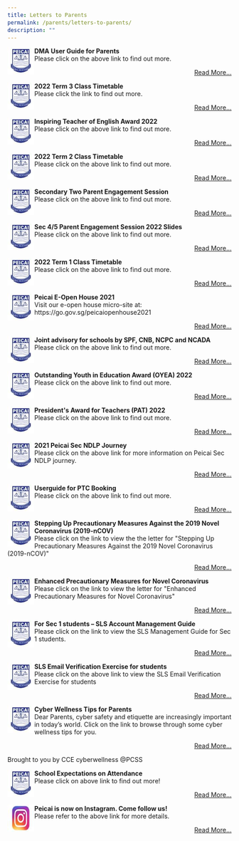 ```yaml
---
title: Letters to Parents
permalink: /parents/letters-to-parents/
description: ""
---
```

<div><img style="width: 12%;" src="/images/logo.jpg" align="left">
<p><strong>DMA User Guide for Parents<br></strong>Please click on the above link to find out more.</p>
<p style="text-align: right;"><a href="/others/dma-user-guide-for-parents">Read More...</a></p>

<div><img style="width: 12%;" src="/images/logo.jpg" align="left">
<p><strong>2022 Term 3 Class Timetable<br></strong>Please click the link to find out more.</p>
<p style="text-align: right;"><a href="/files/2022_Class_Term%203_for%20website_final.pdf">Read More...</a></p>
<div><img style="width: 12%;" src="/images/logo.jpg" align="left">
<p><strong>Inspiring Teacher of English Award 2022<br></strong>Please click on the above link to find out more.</p>
<p style="text-align: right;"><a href="/others/inspiring-teacher-of-english-award-2022">Read More...</a></p>
<div><img style="width: 12%;" src="/images/logo.jpg" align="left">
<p><strong>2022 Term 2 Class Timetable<br></strong>Please click on the above link to find out more.</p>
<p style="text-align: right;"><a href="/files/2022%20Term%202%20Class_Final_wef%2021%20Mar_v2%20for%20website.pdf">Read More...</a></p>
<div><img style="width: 12%;" src="/images/logo.jpg" align="left">
<p><strong>Secondary Two Parent Engagement Session<br></strong>Please click on the above link to find out more.</p>
<p style="text-align: right;"><a href="/others/secondary-two-parent-engagement-session">Read More...</a></p>
<div><img style="width: 12%;" src="/images/logo.jpg" align="left">
<p><strong>Sec 4/5 Parent Engagement Session 2022 Slides<br></strong>Please click on the above link to find out more.</p>
<p style="text-align: right;"><a href="/others/sec-4-5-parent-engagement-session-2022">Read More...</a></p>
<div><img style="width: 12%;" src="/images/logo.jpg" align="left">
<p><strong>2022 Term 1 Class Timetable<br></strong>Please click on the above link to find out more.</p>
<p style="text-align: right;"><a href="/files/2022%20Term%201%20Class_Final%20For%20Website.pdf">Read More...</a></p>
<div><img style="width: 12%;" src="/images/logo.jpg" align="left">
<p><strong>Peicai E-Open House 2021<br></strong>Visit our e-open house micro-site at: https://go.gov.sg/peicaiopenhouse2021</p>
<p style="text-align: right;"><a href="https://sites.google.com/moe.edu.sg/peicaisecondaryschool/home?authuser=0">Read More...</a></p>
<div><img style="width: 12%;" src="/images/logo.jpg" align="left">
<p><strong>Joint advisory for schools by SPF, CNB, NCPC and NCADA<br></strong>Please click on the above link to find out more.</p>
<p style="text-align: right;"><a href="/files/Joint%20Advisory%20Dec%202021.pdf">Read More...</a></p>
<div><img style="width: 12%;" src="/images/logo.jpg" align="left">
<p><strong>Outstanding Youth in Education Award (OYEA) 2022<br></strong>Please click on the above link to find out more.</p>
<p style="text-align: right;"><a href="/others/oyea-2022">Read More...</a></p>
<div><img style="width: 12%;" src="/images/logo.jpg" align="left">
<p><strong>President's Award for Teachers (PAT) 2022<br></strong>Please click on the above link to find out more.</p>
<p style="text-align: right;"><a href="/others/pat-2022">Read More...</a></p>
<div><img style="width: 12%;" src="/images/logo.jpg" align="left">
<p><strong>2021 Peicai Sec NDLP Journey<br></strong>Please click on the above link for more information on Peicai Sec NDLP journey.</p>
<p style="text-align: right;"><a href="https://sites.google.com/moe.edu.sg/ndlpforparents/home">Read More...</a></p>
<div><img style="width: 12%;" src="/images/logo.jpg" align="left">
<p><strong>Userguide for PTC Booking<br></strong>Please click on the above link to find out more.</p>
<p style="text-align: right;"><a href="/files/Userguide%20for%20PTC%20Booking.pdf">Read More...</a></p>
<div><img style="width: 12%;" src="/images/logo.jpg" align="left">
<p><strong>Stepping Up Precautionary Measures Against the 2019 Novel Coronavirus (2019-nCOV)<br></strong>Please click on the link to view the the letter for "Stepping Up Precautionary Measures Against the 2019 Novel Coronavirus (2019-nCOV)"</p>
<p style="text-align: right;"><a href="/files/Stepping%20Up%20Precautionary%20Measures%20Against%20the%202019%20Novel%20Coronavirus%20(2019-nCOV).pdf">Read More...</a></p>
<div><img style="width: 12%;" src="/images/logo.jpg" align="left">
<p><strong>Enhanced Precautionary Measures for Novel Coronavirus<br></strong>Please click on the link to view the letter for "Enhanced Precautionary Measures for Novel Coronavirus"</p>
<p style="text-align: right;"><a href="/files/Enhanced%20school%20measures%20for%20novel%20coronavirus.pdf">Read More...</a></p>
<div><img style="width: 12%;" src="/images/logo.jpg" align="left">
<p><strong>For Sec 1 students – SLS Account Management Guide<br></strong>Please click on the link to view the SLS Management Guide for Sec 1 students.</p>
<p style="text-align: right;"><a href="/files/SLS%20Account%20Management%20-%20Guide%20for%20Sec%201%20Students.pdf">Read More...</a></p>
<div><img style="width: 12%;" src="/images/logo.jpg" align="left">
<p><strong>SLS Email Verification Exercise for students<br></strong>Please click on the above link to view the SLS Email Verification Exercise for students</p>
<p style="text-align: right;"><a href="/files/SLS%20Email%20Verification%20by%20Sec-JC%20students_PCSS%20edited%20v3_May%2024.pdf">Read More...</a></p>
<div><img style="width: 12%;" src="/images/logo.jpg" align="left">
<p><strong>Cyber Wellness Tips for Parents<br></strong>Dear Parents, cyber safety and etiquette are increasingly important in today’s world. 
Click on the link to browse through some cyber wellness tips for you.
</p><p style="text-align: right;"><a href="/curriculum/subject-areas/citizenship-n-character-education/cyber-wellness/cyber-wellness-tips-for-parents-2019">Read More...</a></p>
Brought to you by CCE cyberwellness @PCSS<p></p>
<div><img style="width: 12%;" src="/images/logo.jpg" align="left">
<p><strong>School Expectations on Attendance<br></strong>Please click on above link to find out more!</p>
<p style="text-align: right;"><a href="/files/Letter%20on%20Attendance%20(Term%203,%202018)_PCSS.pdf">Read More...</a></p>
<div><img style="width: 12%;" src="/images/ig.jpg" align="left">
<p><strong>Peicai is now on Instagram. Come follow us!<br></strong>Please refer to the above link for more details.</p>
<p style="text-align: right;"><a href="https://www.instagram.com/peicai_official/">Read More...</a></p></div></div></div></div></div></div></div></div></div></div></div></div></div></div></div></div></div></div></div></div>